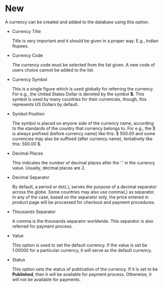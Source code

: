 # New

A currency can be created and added to the database using this option.

* Currency Title

    Title is very important and it should be given in a proper way. E.g., Indian Rupees.
    
* Currency Code

    The currency code must be selected from the list given. A new code of users choice cannot be added to the list.

* Currency Symbol

    This is a single figure which is used globally for referring the currency. For e.g., the United States Dollar is denoted by the symbol **$**. This symbol is used by many countries for their currencies, though, this represents US Dollars by default.

* Symbol Position

    The symbol is placed on anyone side of the currency name, according to the standards of the country that currency belongs to. For e.g., the $ is always prefixed (before currency name) like this: $ 500.00 and some currencies may also be suffixed (after currency name), tentatively like this: 500.00 $.

* Decimal Places

    This indicates the number of decimal places after the '.' in the currency value. Usually, decimal places are 2.

* Decimal Separator

    By default, a period or dot(.), serves the purpose of a decimal separator across the globe. Some countries may also use comma(,) as separator. In any of the case, based on the separator only, the price entered in product page will be processed for checkout and payment procedures.

* Thousands Separator

    A comma is the thousands separator worldwide. This separator is also referred for payment process.

* Value

    This option is used to set the default currency. If the value is set be 1.00000 for a particular currency, it will serve as the default currency.

* Status

    This option sets the status of publication of the currency. If it is set to be **Published**, then it will be available for payment process. Otherwise, it will not be available for payments.



